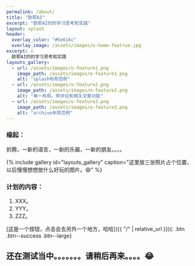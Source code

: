 ```yaml
---
permalink: /about/
title: "欧耶AI"
excerpt: "欧耶AI的的学习思考和实践"
layout: splash
header:
  overlay_color: "#5e616c"
  overlay_image: /assets/images/o-home-featrue.jpg
excerpt: >
  欧耶AI的的学习思考和实践
layouts_gallery:
  - url: /assets/images/o-feature1.png
    image_path: /assets/images/o-feature1.png
    alt: "splash布局范例"
  - url: /assets/images/o-feature2.png
    image_path: /assets/images/o-feature2.png
    alt: "单一布局，带评论和相关文章功能"
  - url: /assets/images/o-feature3.png
    image_path: /assets/images/o-feature3.png
    alt: "archive布局范例"
---
```


### 缘起：

折腾，一新的语言，一新的乐器，一新的朋友。。。。

{% include gallery id="layouts_gallery" caption="这里放三张照片占个位置，以后慢慢想想放什么好玩的图片。😄" %}

### 计划的内容：

1. XXX。
2. YYY。
3. ZZZ。

[这是一个按钮，点击会去另外一个地方，哈哈]({{ "/" | relative_url }}){: .btn .btn--success .btn--large}


## 还在测试当中。。。。[]()。。。请稍后再来。。。。😂
